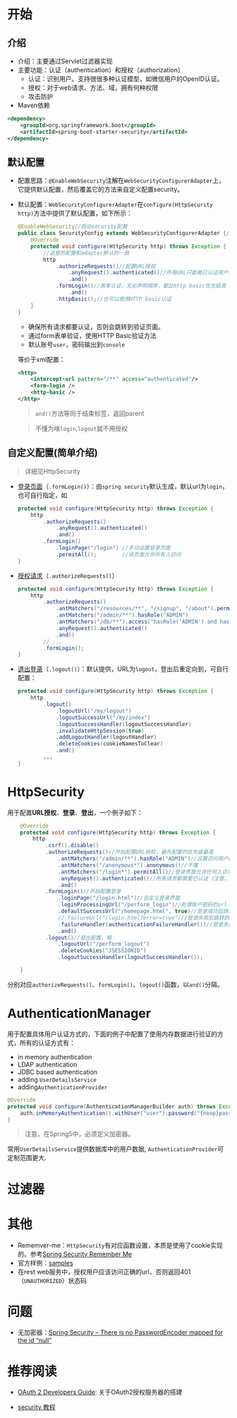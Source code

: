 # 开始

## 介绍

- 介绍：主要通过Servlet过滤器实现
- 主要功能：认证（authentication）和授权（authorization）
  - 认证：识别用户。支持很很多种认证模型，如微信用户的OpenID认证。
  - 授权：对于web请求、方法、域，拥有何种权限
  - 攻击防护
- Maven依赖

```xml
<dependency>
    <groupId>org.springframework.boot</groupId>
    <artifactId>spring-boot-starter-security</artifactId>
</dependency>
```

## 默认配置

- 配置思路：`@EnableWebSecurity`注解在`WebSecurityConfigurerAdapter`上，它提供默认配置，然后覆盖它的方法来自定义配置security。

- 默认配置：`WebSecurityConfigurerAdapter`在`configure(HttpSecurity http)`方法中提供了默认配置，如下所示：

  ```java
  @EnableWebSecurity//启动security配置
  public class SecurityConfig extends WebSecurityConfigurerAdapter {//adapter提供默认配置，之后覆盖它的方法来自定义配置
      @Override
      protected void configure(HttpSecurity http) throws Exception {
          //这里的配置和adapter默认的一致
          http
              .authorizeRequests()//配置URL授权
                  .anyRequest().authenticated()//所有URL只能被已认证用户访问
                  .and()
              .formLogin()//表单认证，无论声明顺序，都比http basic优先级高
                  .and()
              .httpBasic();//也可以使用HTTP basic认证
      }
  }
  ```

  - 确保所有请求都要认证，否则会跳转到验证页面。
  - 通过form表单验证，使用HTTP Basic验证方法
  - 默认账号`user`，密码输出到`console`

  等价于xml配置：

  ```xml
  <http>
      <intercept-url pattern="/**" access="authenticated"/>
      <form-login />
      <http-basic />
  </http>
  ```

  > `and()`方法等同于结束标签，返回parent

  > 不懂为啥`login`,`logout`就不用授权

## 自定义配置(简单介绍)

> 详细见HttpSecurity

- [登录页面](<https://docs.spring.io/spring-security/site/docs/5.2.0.BUILD-SNAPSHOT/reference/htmlsingle/#jc-form>)（`.formLogin()`）：由`spring security`默认生成，默认url为`login`，也可自行指定，如

  ```java
  protected void configure(HttpSecurity http) throws Exception {
      http
          .authorizeRequests()
              .anyRequest().authenticated()
              .and()
          .formLogin()
              .loginPage("/login") //手动设置登录页面
              .permitAll();        //该页面允许所有人访问
  }
  ```

- [授权请求](<https://docs.spring.io/spring-security/site/docs/5.2.0.BUILD-SNAPSHOT/reference/htmlsingle/#jc-authorize-requests>)（`.authorizeRequests()`）

  ```java
  protected void configure(HttpSecurity http) throws Exception {
      http
          .authorizeRequests()
              .antMatchers("/resources/**", "/signup", "/about").permitAll()
              .antMatchers("/admin/**").hasRole("ADMIN")
              .antMatchers("/db/**").access("hasRole('ADMIN') and hasRole('DBA')")
              .anyRequest().authenticated()
              .and()
          // ...
          .formLogin();
  }
  ```

- [退出登录](<https://docs.spring.io/spring-security/site/docs/5.2.0.BUILD-SNAPSHOT/reference/htmlsingle/#jc-logout>)（`.logout()`）：默认提供，URL为`logout`，登出后重定向到，可自行配置：

  ```java
  protected void configure(HttpSecurity http) throws Exception {
      http
          .logout()
              .logoutUrl("/my/logout")
              .logoutSuccessUrl("/my/index")
              .logoutSuccessHandler(logoutSuccessHandler)
              .invalidateHttpSession(true)
              .addLogoutHandler(logoutHandler)
              .deleteCookies(cookieNamesToClear)
              .and()
          ...
  }
  ```

# HttpSecurity

用于配置**URL授权**、**登录**、**登出**，一个例子如下：

```java
    @Override
    protected void configure(HttpSecurity http) throws Exception {
        http
            .csrf().disable()
            .authorizeRequests()//开始配置URL授权，最先配置的优先级最高
                .antMatchers("/admin/**").hasRole("ADMIN")//设置访问用户的角色。注意，会自动添加前缀 ROLE_
                .antMatchers("/anonymous*").anonymous()//不懂
                .antMatchers("/login*").permitAll()//登录界面允许任何人访问
                .anyRequest().authenticated()//所有请求都需要已认证（注意，这里优先级最低）
                .and()
            .formLogin()//开始配置登录
                .loginPage("/login.html")//自定义登录界面
                .loginProcessingUrl("/perform_login")//处理账户密码的url
                .defaultSuccessUrl("/homepage.html", true)//登录成功后跳转的页面
                //.failureUrl("/login.html?error=true")//登录失败后跳转的页面
                .failureHandler(authenticationFailureHandler())//登录失败的处理器，比failureUrl要底层点
                .and()
            .logout()//登出配置，略
                .logoutUrl("/perform_logout")
                .deleteCookies("JSESSIONID")
                .logoutSuccessHandler(logoutSuccessHandler());

    }
```

分别对应`authorizeRequests()`、`formLogin()`、`logout()`函数，以`and()`分隔。

# AuthenticationManager

用于配置具体用户认证方式的，下面的例子中配置了使用内存数据进行验证的方式，所有的认证方式有：

- in memory authentication
- LDAP authentication
- JDBC based authentication
- adding `UserDetailsService`
- adding`AuthenticationProvider`

```java
@Override
protected void configure(AuthenticationManagerBuilder auth) throws Exception {
    auth.inMemoryAuthentication().withUser("user").password("{noop}password").roles("USER");
}
```

> 注意，在Spring5中，必须定义加密器。

常用`UserDetailsService`提供数据库中的用户数据, `AuthenticationProvider`可定制范围更大. 

# 过滤器

# 其他

- Rememver-me：`HttpSecurity`有对应函数设置，本质是使用了cookie实现的。参考[Spring Security Remember Me](<https://www.baeldung.com/spring-security-remember-me>)
- 官方样例：[samples](<https://github.com/spring-projects/spring-security/tree/master/samples>)
- 在rest web服务中，授权用户应该访问正确的url，否则返回401（`UNAUTHORIZED`）状态码

# 问题

- 无加密器：[Spring Security – There is no PasswordEncoder mapped for the id “null”](<https://www.mkyong.com/spring-boot/spring-security-there-is-no-passwordencoder-mapped-for-the-id-null/>)

# 推荐阅读

* [OAuth 2 Developers Guide](https://projects.spring.io/spring-security-oauth/docs/oauth2.html): 关于OAuth2授权服务器的搭建

* [security 教程](https://www.baeldung.com/security-spring)